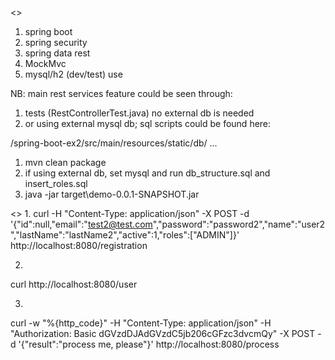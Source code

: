 <<This sample application shows several usefull features:>>

1. spring boot
2. spring security
2. spring data rest
3. MockMvc
4. mysql/h2 (dev/test) use

NB: main rest services feature could be seen through:
1. tests (RestControllerTest.java) no external db is needed
2. or using external mysql db; sql scripts could be found here:

/spring-boot-ex2/src/main/resources/static/db/ ...

1. mvn clean package
2. if using external db, set mysql and run db_structure.sql and insert_roles.sql
3. java -jar target\demo-0.0.1-SNAPSHOT.jar


<<Testing with curl>>
1.
curl -H "Content-Type: application/json"  -X POST -d '{"id":null,"email":"test2@test.com","password":"password2","name":"user2","lastName":"lastName2","active":1,"roles":["ADMIN"]}' http://localhost:8080/registration

2.
curl  http://localhost:8080/user

3.
curl -w "%{http_code}"  -H "Content-Type: application/json" -H "Authorization: Basic dGVzdDJAdGVzdC5jb206cGFzc3dvcmQy" -X POST -d '{"result":"process me, please"}' http://localhost:8080/process
